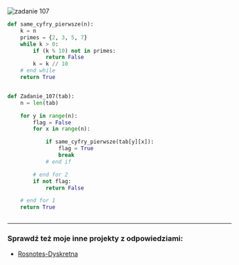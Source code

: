 <picture>
  <source srcset="../../srt/zbior_zadan/107.png" media="(prefers-color-scheme: light)">
  <source srcset="../../srt/zbior_zadan/black_107.png" media="(prefers-color-scheme: dark)">
  <img src="../../srt/zbior_zadan/black_107.png" alt="zadanie 107">
</picture>

```python
def same_cyfry_pierwsze(n):
    k = n
    primes = {2, 3, 5, 7}
    while k > 0:
        if (k % 10) not in primes:
            return False
        k = k // 10
    # end while
    return True


def Zadanie_107(tab):
    n = len(tab)

    for y in range(n):
        flag = False
        for x in range(n):

            if same_cyfry_pierwsze(tab[y][x]):
                flag = True
                break
            # end if

        # end for 2
        if not flag:
            return False

    # end for 1
    return True



```

---
### Sprawdź też moje inne projekty z odpowiedziami:
- [Rosnotes-Dyskretna](https://github.com/kamilGie/Rosnotes-Dyskretna)
